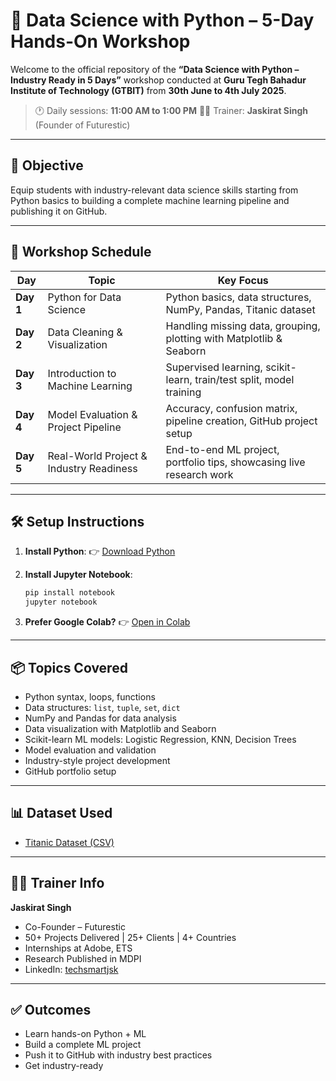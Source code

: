 # 🚀 Data Science with Python – 5-Day Hands-On Workshop
Welcome to the official repository of the **“Data Science with Python – Industry Ready in 5 Days”** workshop conducted at **Guru Tegh Bahadur Institute of Technology (GTBIT)** from **30th June to 4th July 2025**.

> 🕐 Daily sessions: **11:00 AM to 1:00 PM**
> 👨‍🏫 Trainer: **Jaskirat Singh** (Founder of Futurestic)

---

## 🎯 Objective

Equip students with industry-relevant data science skills starting from Python basics to building a complete machine learning pipeline and publishing it on GitHub.

---

## 📅 Workshop Schedule

| Day       | Topic                                   | Key Focus                                                            |
| --------- | --------------------------------------- | -------------------------------------------------------------------- |
| **Day 1** | Python for Data Science                 | Python basics, data structures, NumPy, Pandas, Titanic dataset       |
| **Day 2** | Data Cleaning & Visualization           | Handling missing data, grouping, plotting with Matplotlib & Seaborn  |
| **Day 3** | Introduction to Machine Learning        | Supervised learning, scikit-learn, train/test split, model training  |
| **Day 4** | Model Evaluation & Project Pipeline     | Accuracy, confusion matrix, pipeline creation, GitHub project setup  |
| **Day 5** | Real-World Project & Industry Readiness | End-to-end ML project, portfolio tips, showcasing live research work |

---

## 🛠️ Setup Instructions

1. **Install Python**:
   👉 [Download Python](https://www.python.org/downloads/)

2. **Install Jupyter Notebook**:

   ```bash
   pip install notebook
   jupyter notebook
   ```

3. **Prefer Google Colab?**
   👉 [Open in Colab](https://colab.research.google.com/)

---

## 📦 Topics Covered

* Python syntax, loops, functions
* Data structures: `list`, `tuple`, `set`, `dict`
* NumPy and Pandas for data analysis
* Data visualization with Matplotlib and Seaborn
* Scikit-learn ML models: Logistic Regression, KNN, Decision Trees
* Model evaluation and validation
* Industry-style project development
* GitHub portfolio setup

---

## 📊 Dataset Used

* [Titanic Dataset (CSV)](https://raw.githubusercontent.com/datasciencedojo/datasets/master/titanic.csv)

---

## 🧑‍💻 Trainer Info

**Jaskirat Singh**

* Co-Founder – Futurestic
* 50+ Projects Delivered | 25+ Clients | 4+ Countries
* Internships at Adobe, ETS
* Research Published in MDPI
* LinkedIn: [techsmartjsk](https://www.linkedin.com/in/techsmartjsk/)

---

## ✅ Outcomes

* Learn hands-on Python + ML
* Build a complete ML project
* Push it to GitHub with industry best practices
* Get industry-ready
